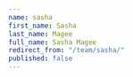 ```yaml
---
name: sasha
first_name: Sasha
last_name: Magee
full_name: Sasha Magee
redirect_from: "/team/sasha/"
published: false
---
```


